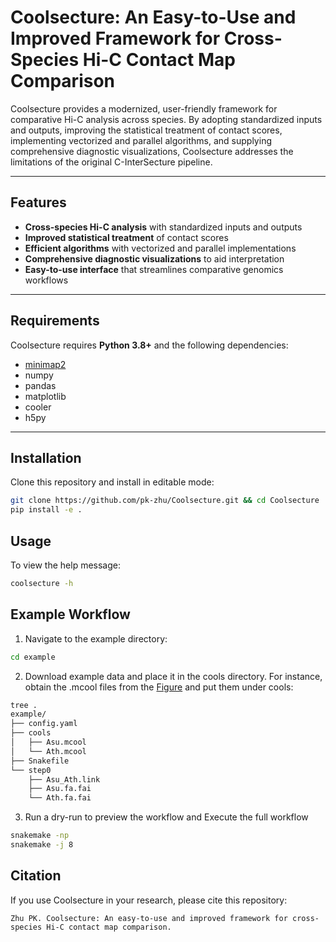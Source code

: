 # Coolsecture: An Easy-to-Use and Improved Framework for Cross-Species Hi-C Contact Map Comparison

Coolsecture provides a modernized, user-friendly framework for comparative Hi-C analysis across species. By adopting standardized inputs and outputs, improving the statistical treatment of contact scores, implementing vectorized and parallel algorithms, and supplying comprehensive diagnostic visualizations, Coolsecture addresses the limitations of the original C-InterSecture pipeline.

---

## Features
- **Cross-species Hi-C analysis** with standardized inputs and outputs  
- **Improved statistical treatment** of contact scores  
- **Efficient algorithms** with vectorized and parallel implementations  
- **Comprehensive diagnostic visualizations** to aid interpretation  
- **Easy-to-use interface** that streamlines comparative genomics workflows  

---

## Requirements

Coolsecture requires **Python 3.8+** and the following dependencies:

- [minimap2](https://github.com/lh3/minimap2)  
- numpy  
- pandas  
- matplotlib  
- cooler  
- h5py  

---

## Installation

Clone this repository and install in editable mode:

```bash
git clone https://github.com/pk-zhu/Coolsecture.git && cd Coolsecture
pip install -e .
```
## Usage

To view the help message:

```bash
coolsecture -h
```
## Example Workflow

1. Navigate to the example directory:

```bash
cd example
```

2. Download example data and place it in the cools directory. For instance, obtain the .mcool files from the [Figure](https://github.com/pk-zhu/Coolsecture) and put them under cools:

```bash
tree .
example/
├── config.yaml
├── cools
│   ├── Asu.mcool
│   └── Ath.mcool
├── Snakefile
└── step0
    ├── Asu_Ath.link
    ├── Asu.fa.fai
    └── Ath.fa.fai
```

3. Run a dry-run to preview the workflow and Execute the full workflow

```bash
snakemake -np
snakemake -j 8
```

## Citation

If you use Coolsecture in your research, please cite this repository:
```
Zhu PK. Coolsecture: An easy-to-use and improved framework for cross-species Hi-C contact map comparison.
```
